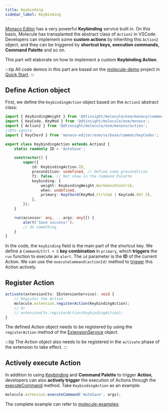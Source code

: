```yaml
---
title: Keybinding
sidebar_label: Keybinding
---
```


[Monaco Editor](https://microsoft.github.io/monaco-editor/) has a very powerful **Keybinding** service built in. On this basis, Molecule has transplanted the abstract class of `Action2` in VSCode. Developers can implement some **custom actions** by inheriting this `Action2` object, and they can be triggered by **shortcut keys, execution commands, Command Palette** and so on.

This part will elaborate on how to implement a custom **Keybinding Action**.

:::tip
All code demos in this part are based on the [molecule-demo](https://github.com/DTStack/molecule-examples/tree/main/packages/molecule-demo) project in [Quick Start](../quick-start).
:::

## Define Action object

First, we define the `KeybindingAction` object based on the `Action2` abstract class:

```ts title="src/extensions/action/keybindingAction.ts"
import { KeybindingWeight } from '@dtinsight/molecule/esm/monaco/common';
import { KeyCode, KeyMod } from '@dtinsight/molecule/esm/monaco';
import { Action2 } from '@dtinsight/molecule/esm/monaco/action';
//@ts-ignore
import { KeyChord } from 'monaco-editor/esm/vs/base/common/keyCodes';

export class KeybindingAction extends Action2 {
    static readonly ID = 'AutoSave';

    constructor() {
        super({
            id: KeybindingAction.ID,
            precondition: undefined, // Define some precondition
            f1: false, // Not show in the Command Palette
            keybinding: {
                weight: KeybindingWeight.WorkbenchContrib,
                when: undefined,
                primary: KeyChord(KeyMod.CtrlCmd | KeyCode.KEY_S),
            },
        });
    }

    run(accessor: any, ...args: any[]) {
        alert('Save success!');
        // do something
    }
}
```

In the code, the `keybinding` field is the main part of the shortcut key. We define a `Command/Ctrl + S` **key combination** in `primary`, which **triggers** the `run` function to execute an `alert`. The `id` parameter is the **ID** of the current Action. We can use the `executeCommand(actionId)` method to [trigger](#actively-execute-action) this Action actively.

## Register Action

```ts title="src/extensions/action/index.ts"
activate(extensionCtx: IExtensionService): void {
    // Register the Action
    molecule.extension.registerAction(KeybindingAction);
    // Or
    // extensionCtx.registerAction(KeybindingAction);
}
```

The defined Action object needs to be registered by using the `registerAction` method of the [ExtensionService](../api/classes/molecule.ExtensionService) object.

:::tip
The Action object also needs to be registered in the `activate` phase of the extension to take effect.
:::

## Actively execute Action

In addition to using [Keybinding](extend-keybinding) and **Command Palette** to trigger **Action**, developers can also **actively trigger** the execution of Actions through the [executeCommand](../api/classes/molecule.ExtensionService#executecommand) method. Take `KeybindingAction` as an example:

```ts
molecule.extension.executeCommand('AutoSave', args);
```

The complete example can refer to [molecule-examples](https://github.com/DTStack/molecule-examples/tree/main/packages/molecule-demo/src/extensions/action).

